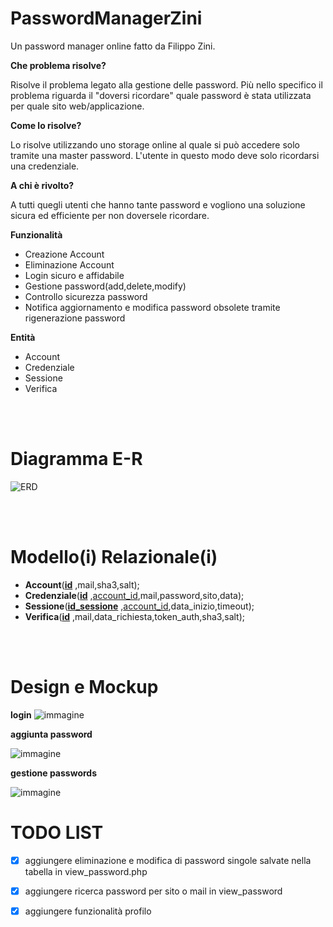 # PasswordManagerZini
Un password manager online fatto da Filippo Zini.

**Che problema risolve?**

Risolve il problema legato alla gestione delle password. Più nello specifico il problema riguarda il "doversi ricordare" quale password è stata utilizzata per quale sito web/applicazione.

**Come lo risolve?**

Lo risolve utilizzando uno storage online al quale si può accedere solo tramite una master password. L'utente in questo modo deve solo ricordarsi una credenziale.

**A chi è rivolto?**

A tutti quegli utenti che hanno tante password e vogliono una soluzione sicura ed efficiente per non doversele ricordare.

**Funzionalità**
- Creazione Account
- Eliminazione Account
- Login sicuro e affidabile
- Gestione password(add,delete,modify)
- Controllo sicurezza password
- Notifica aggiornamento e modifica password obsolete tramite rigenerazione password

**Entità**
- Account
- Credenziale
- Sessione
- Verifica

<br><br>

# Diagramma E-R

![ERD](https://github.com/ziniFilippo/PasswordManagerZini/assets/101709141/2290b4f6-52a0-4fee-8567-895849c964f0)

<br><br>

# Modello(i) Relazionale(i)

- **Account**(<ins>**id**</ins> ,mail,sha3,salt);
- **Credenziale**(<ins>**id**</ins> ,<ins>account_id</ins>,mail,password,sito,data);
- **Sessione**(<ins>**id_sessione**</ins> ,<ins>account_id</ins>,data_inizio,timeout);
- **Verifica**(<ins>**id**</ins> ,mail,data_richiesta,token_auth,sha3,salt);

<br><br>

# Design e Mockup

**login**
![immagine](https://github.com/ziniFilippo/PasswordManagerZini/assets/101709141/057e2953-1733-4f58-af36-ff949bcd4510)

**aggiunta password**

![immagine](https://github.com/ziniFilippo/PasswordManagerZini/assets/101709141/4950508c-21ed-4d00-b510-90bfa25d9383)

**gestione passwords**

![immagine](https://github.com/ziniFilippo/PasswordManagerZini/assets/101709141/b1df62b3-3319-449c-b202-e7ab6235c1db)



# TODO LIST

- [x] aggiungere eliminazione e modifica di password singole salvate nella tabella in view_password.php

- [x] aggiungere ricerca password per sito o mail in view_password

- [x] aggiungere funzionalità profilo